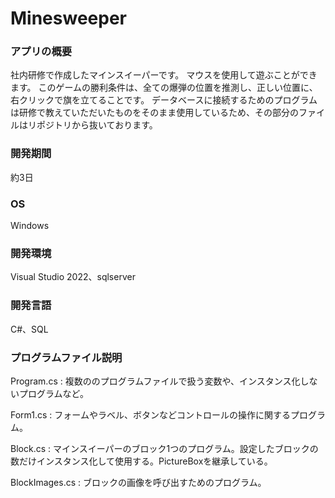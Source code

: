 # Minesweeper
### アプリの概要
社内研修で作成したマインスイーパーです。
マウスを使用して遊ぶことができます。
このゲームの勝利条件は、全ての爆弾の位置を推測し、正しい位置に、右クリックで旗を立てることです。
データベースに接続するためのプログラムは研修で教えていただいたものをそのまま使用しているため、その部分のファイルはリポジトリから抜いております。

### 開発期間
約3日

### OS
Windows

### 開発環境
Visual Studio 2022、sqlserver

### 開発言語
C#、SQL

### プログラムファイル説明
Program.cs : 複数ののプログラムファイルで扱う変数や、インスタンス化しないプログラムなど。

Form1.cs : フォームやラベル、ボタンなどコントロールの操作に関するプログラム。

Block.cs : マインスイーパーのブロック1つのプログラム。設定したブロックの数だけインスタンス化して使用する。PictureBoxを継承している。

BlockImages.cs : ブロックの画像を呼び出すためのプログラム。

